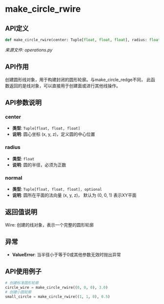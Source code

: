 # make_circle_rwire

## API定义

```python
def make_circle_rwire(center: Tuple[float, float, float], radius: float, normal: Tuple[float, float, float] = (0, 0, 1)) -> Wire
```

*来源文件: operations.py*

## API作用

创建圆形线对象，用于构建封闭的圆形轮廓。与make_circle_redge不同，
此函数返回的是线对象，可以直接用于创建面或进行其他线操作。

## API参数说明

### center

- **类型**: `Tuple[float, float, float]`
- **说明**: 圆心坐标 (x, y, z)，定义圆的中心位置

### radius

- **类型**: `float`
- **说明**: 圆的半径，必须为正数

### normal

- **类型**: `Tuple[float, float, float], optional`
- **说明**: 圆所在平面的法向量 (x, y, z)， 默认为 (0, 0, 1) 表示XY平面

## 返回值说明

Wire: 创建的线对象，表示一个完整的圆形轮廓

## 异常

- **ValueError**: 当半径小于等于0或其他参数无效时抛出异常

## API使用例子

```python
# 创建标准圆形轮廓
circle_wire = make_circle_rwire((0, 0, 0), 3.0)
# 创建小圆轮廓
small_circle = make_circle_rwire((1, 1, 0), 0.5)
```

